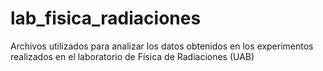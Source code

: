 # lab_fisica_radiaciones
Archivos utilizados para analizar los datos obtenidos en los experimentos realizados en el laboratorio de Física de Radiaciones (UAB)
